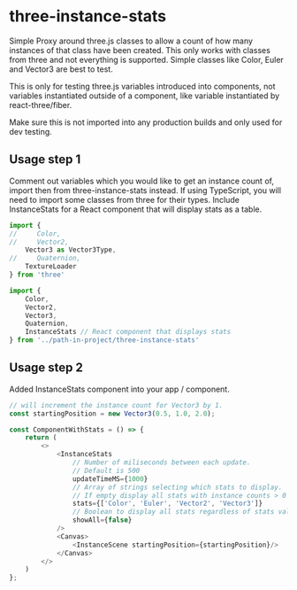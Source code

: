 # three-instance-stats

Simple Proxy around three.js classes to allow a count of how many instances of that class have been created. This only works with classes from three and not everything is supported. Simple classes like Color, Euler and Vector3 are best to test.

This is only for testing three.js variables introduced into components, not variables instantiated outside of a component, like variable instantiated by react-three/fiber.

Make sure this is not imported into any production builds and only used for dev testing.

## Usage step 1
Comment out variables which you would like to get an instance count of, import then from three-instance-stats instead. If using TypeScript, you will need to import some classes from three for their types. Include InstanceStats for a React component that will display stats as a table.

```js
import {
//     Color,
//     Vector2,
    Vector3 as Vector3Type,
//     Quaternion,
    TextureLoader
} from 'three'

import {
    Color,
    Vector2,
    Vector3,
    Quaternion,
    InstanceStats // React component that displays stats
} from '../path-in-project/three-instance-stats'
```

## Usage step 2
Added InstanceStats component into your app / component.

```js
// will increment the instance count for Vector3 by 1.
const startingPosition = new Vector3(0.5, 1.0, 2.0);

const ComponentWithStats = () => {
    return (
        <>
            <InstanceStats 
                // Number of miliseconds between each update.
                // Default is 500
                updateTimeMS={1000} 
                // Array of strings selecting which stats to display.
                // If empty display all stats with instance counts > 0
                stats={['Color', 'Euler', 'Vector2', 'Vector3']}
                // Boolean to display all stats regardless of stats value
                showAll={false}
            />
            <Canvas>
                <InstanceScene startingPosition={startingPosition}/>
            </Canvas>
        </>
    )
};
```
